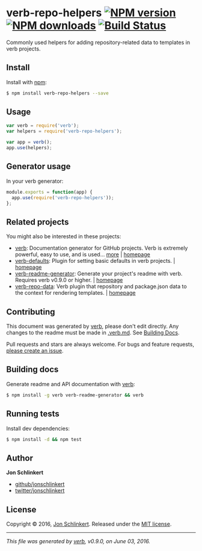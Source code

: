 # verb-repo-helpers [![NPM version](https://img.shields.io/npm/v/verb-repo-helpers.svg?style=flat)](https://www.npmjs.com/package/verb-repo-helpers) [![NPM downloads](https://img.shields.io/npm/dm/verb-repo-helpers.svg?style=flat)](https://npmjs.org/package/verb-repo-helpers) [![Build Status](https://img.shields.io/travis/verbose/verb-repo-helpers.svg?style=flat)](https://travis-ci.org/verbose/verb-repo-helpers)

Commonly used helpers for adding repository-related data to templates in verb projects.

## Install

Install with [npm](https://www.npmjs.com/):

```sh
$ npm install verb-repo-helpers --save
```

## Usage

```js
var verb = require('verb');
var helpers = require('verb-repo-helpers');

var app = verb();
app.use(helpers);
```

## Generator usage

In your verb generator:

```js
module.exports = function(app) {
  app.use(require('verb-repo-helpers'));
};
```

## Related projects

You might also be interested in these projects:

* [verb](https://www.npmjs.com/package/verb): Documentation generator for GitHub projects. Verb is extremely powerful, easy to use, and is used… [more](https://github.com/verbose/verb) | [homepage](https://github.com/verbose/verb "Documentation generator for GitHub projects. Verb is extremely powerful, easy to use, and is used on hundreds of projects of all sizes to generate everything from API docs to readmes.")
* [verb-defaults](https://www.npmjs.com/package/verb-defaults): Plugin for setting basic defaults in verb projects. | [homepage](https://github.com/jonschlinkert/verb-defaults "Plugin for setting basic defaults in verb projects.")
* [verb-readme-generator](https://www.npmjs.com/package/verb-readme-generator): Generate your project's readme with verb. Requires verb v0.9.0 or higher. | [homepage](https://github.com/verbose/verb-readme-generator "Generate your project's readme with verb. Requires verb v0.9.0 or higher.")
* [verb-repo-data](https://www.npmjs.com/package/verb-repo-data): Verb plugin that repository and package.json data to the context for rendering templates. | [homepage](https://github.com/verbose/verb-repo-data "Verb plugin that repository and package.json data to the context for rendering templates.")

## Contributing

This document was generated by [verb](https://github.com/verbose/verb), please don't edit directly. Any changes to the readme must be made in [.verb.md](.verb.md). See [Building Docs](#building-docs).

Pull requests and stars are always welcome. For bugs and feature requests, [please create an issue](https://github.com/verbose/verb-repo-helpers/issues/new).

## Building docs

Generate readme and API documentation with [verb](https://github.com/verbose/verb):

```sh
$ npm install -g verb verb-readme-generator && verb
```

## Running tests

Install dev dependencies:

```sh
$ npm install -d && npm test
```

## Author

**Jon Schlinkert**

* [github/jonschlinkert](https://github.com/jonschlinkert)
* [twitter/jonschlinkert](http://twitter.com/jonschlinkert)

## License

Copyright © 2016, [Jon Schlinkert](https://github.com/jonschlinkert).
Released under the [MIT license](https://github.com/verbose/verb-repo-helpers/blob/master/LICENSE).

***

_This file was generated by [verb](https://github.com/verbose/verb), v0.9.0, on June 03, 2016._